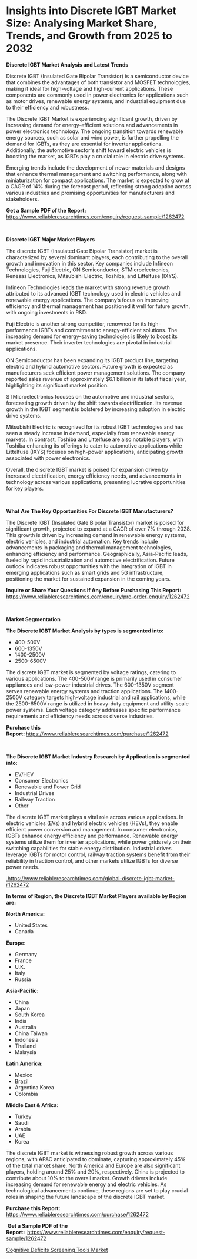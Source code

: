 <p><h1>Insights into Discrete IGBT Market Size: Analysing Market Share, Trends, and Growth from 2025 to 2032</h1></p><p><strong>Discrete IGBT Market Analysis and Latest Trends</strong></p>
<p><p>Discrete IGBT (Insulated Gate Bipolar Transistor) is a semiconductor device that combines the advantages of both transistor and MOSFET technologies, making it ideal for high-voltage and high-current applications. These components are commonly used in power electronics for applications such as motor drives, renewable energy systems, and industrial equipment due to their efficiency and robustness. </p><p>The Discrete IGBT Market is experiencing significant growth, driven by increasing demand for energy-efficient solutions and advancements in power electronics technology. The ongoing transition towards renewable energy sources, such as solar and wind power, is further propelling the demand for IGBTs, as they are essential for inverter applications. Additionally, the automotive sector's shift toward electric vehicles is boosting the market, as IGBTs play a crucial role in electric drive systems.</p><p>Emerging trends include the development of newer materials and designs that enhance thermal management and switching performance, along with miniaturization for compact applications. The market is expected to grow at a CAGR of 14% during the forecast period, reflecting strong adoption across various industries and promising opportunities for manufacturers and stakeholders.</p></p>
<p><strong>Get a Sample PDF of the Report:&nbsp;</strong> <a href="https://www.reliableresearchtimes.com/enquiry/request-sample/1262472?utm_campaign=3560&utm_medium=2&utm_source=Github&utm_content=ia&utm_term=24032025&utm_id=discrete-igbt">https://www.reliableresearchtimes.com/enquiry/request-sample/1262472</a></p>
<p>&nbsp;</p>
<p><strong>Discrete IGBT Major Market Players</strong></p>
<p><p>The discrete IGBT (Insulated Gate Bipolar Transistor) market is characterized by several dominant players, each contributing to the overall growth and innovation in this sector. Key companies include Infineon Technologies, Fuji Electric, ON Semiconductor, STMicroelectronics, Renesas Electronics, Mitsubishi Electric, Toshiba, and Littelfuse (IXYS).</p><p>Infineon Technologies leads the market with strong revenue growth attributed to its advanced IGBT technology used in electric vehicles and renewable energy applications. The company’s focus on improving efficiency and thermal management has positioned it well for future growth, with ongoing investments in R&D.</p><p>Fuji Electric is another strong competitor, renowned for its high-performance IGBTs and commitment to energy-efficient solutions. The increasing demand for energy-saving technologies is likely to boost its market presence. Their inverter technologies are pivotal in industrial applications.</p><p>ON Semiconductor has been expanding its IGBT product line, targeting electric and hybrid automotive sectors. Future growth is expected as manufacturers seek efficient power management solutions. The company reported sales revenue of approximately $6.1 billion in its latest fiscal year, highlighting its significant market position.</p><p>STMicroelectronics focuses on the automotive and industrial sectors, forecasting growth driven by the shift towards electrification. Its revenue growth in the IGBT segment is bolstered by increasing adoption in electric drive systems.</p><p>Mitsubishi Electric is recognized for its robust IGBT technologies and has seen a steady increase in demand, especially from renewable energy markets. In contrast, Toshiba and Littelfuse are also notable players, with Toshiba enhancing its offerings to cater to automotive applications while Littelfuse (IXYS) focuses on high-power applications, anticipating growth associated with power electronics.</p><p>Overall, the discrete IGBT market is poised for expansion driven by increased electrification, energy efficiency needs, and advancements in technology across various applications, presenting lucrative opportunities for key players.</p></p>
<p>&nbsp;</p>
<p><strong>What Are The Key Opportunities For Discrete IGBT Manufacturers?</strong></p>
<p><p>The Discrete IGBT (Insulated Gate Bipolar Transistor) market is poised for significant growth, projected to expand at a CAGR of over 7% through 2028. This growth is driven by increasing demand in renewable energy systems, electric vehicles, and industrial automation. Key trends include advancements in packaging and thermal management technologies, enhancing efficiency and performance. Geographically, Asia-Pacific leads, fueled by rapid industrialization and automotive electrification. Future outlook indicates robust opportunities with the integration of IGBT in emerging applications such as smart grids and 5G infrastructure, positioning the market for sustained expansion in the coming years.</p></p>
<p><strong>Inquire or Share Your Questions If Any Before Purchasing This Report:</strong> <a href="https://www.reliableresearchtimes.com/enquiry/pre-order-enquiry/1262472?utm_campaign=3560&utm_medium=2&utm_source=Github&utm_content=ia&utm_term=24032025&utm_id=discrete-igbt">https://www.reliableresearchtimes.com/enquiry/pre-order-enquiry/1262472</a></p>
<p>&nbsp;</p>
<p><strong>Market Segmentation</strong></p>
<p><strong>The Discrete IGBT Market Analysis by types is segmented into:</strong></p>
<p><ul><li>400-500V</li><li>600-1350V</li><li>1400-2500V</li><li>2500-6500V</li></ul></p>
<p><p>The discrete IGBT market is segmented by voltage ratings, catering to various applications. The 400-500V range is primarily used in consumer appliances and low-power industrial drives. The 600-1350V segment serves renewable energy systems and traction applications. The 1400-2500V category targets high-voltage industrial and rail applications, while the 2500-6500V range is utilized in heavy-duty equipment and utility-scale power systems. Each voltage category addresses specific performance requirements and efficiency needs across diverse industries.</p></p>
<p><strong>Purchase this Report:&nbsp;</strong><a href="https://www.reliableresearchtimes.com/purchase/1262472?utm_campaign=3560&utm_medium=2&utm_source=Github&utm_content=ia&utm_term=24032025&utm_id=discrete-igbt">https://www.reliableresearchtimes.com/purchase/1262472</a></p>
<p>&nbsp;</p>
<p><strong>The Discrete IGBT Market Industry Research by Application is segmented into:</strong></p>
<p><ul><li>EV/HEV</li><li>Consumer Electronics</li><li>Renewable and Power Grid</li><li>Industrial Drives</li><li>Railway Traction</li><li>Other</li></ul></p>
<p><p>The discrete IGBT market plays a vital role across various applications. In electric vehicles (EVs) and hybrid electric vehicles (HEVs), they enable efficient power conversion and management. In consumer electronics, IGBTs enhance energy efficiency and performance. Renewable energy systems utilize them for inverter applications, while power grids rely on their switching capabilities for stable energy distribution. Industrial drives leverage IGBTs for motor control, railway traction systems benefit from their reliability in traction control, and other markets utilize IGBTs for diverse power needs.</p></p>
<p><a href="https://www.reliableresearchtimes.com/global-discrete-igbt-market-r1262472?utm_campaign=3560&utm_medium=2&utm_source=Github&utm_content=ia&utm_term=24032025&utm_id=discrete-igbt">&nbsp;https://www.reliableresearchtimes.com/global-discrete-igbt-market-r1262472</a></p>
<p><strong>In terms of Region, the Discrete IGBT Market Players available by Region are:</strong></p>
<p>
    <p> <strong> North America: </strong>
        <ul>
            <li>United States</li>
            <li>Canada</li>
        </ul>
        </p> 
    <p> <strong> Europe: </strong>
        <ul>
            <li>Germany</li>
            <li>France</li>
            <li>U.K.</li>
            <li>Italy</li>
            <li>Russia</li>
        </ul>
        </p> 
    <p> <strong> Asia-Pacific: </strong>
        <ul>
            <li>China</li>
            <li>Japan</li>
            <li>South Korea</li>
            <li>India</li>
            <li>Australia</li>
            <li>China Taiwan</li>
            <li>Indonesia</li>
            <li>Thailand</li>
            <li>Malaysia</li>
        </ul>
        </p> 
    <p> <strong> Latin America: </strong>
        <ul>
            <li>Mexico</li>
            <li>Brazil</li>
            <li>Argentina Korea</li>
            <li>Colombia</li>
        </ul>
        </p> 
    <p> <strong> Middle East & Africa: </strong>
        <ul>
            <li>Turkey</li>
            <li>Saudi</li>
            <li>Arabia</li>
            <li>UAE</li>
            <li>Korea</li>
        </ul>
    </p>
    </p>
<p><p>The discrete IGBT market is witnessing robust growth across various regions, with APAC anticipated to dominate, capturing approximately 45% of the total market share. North America and Europe are also significant players, holding around 25% and 20%, respectively. China is projected to contribute about 10% to the overall market. Growth drivers include increasing demand for renewable energy and electric vehicles. As technological advancements continue, these regions are set to play crucial roles in shaping the future landscape of the discrete IGBT market.</p></p>
<p><strong>Purchase this Report: </strong><a href="https://www.reliableresearchtimes.com/purchase/1262472?utm_campaign=3560&utm_medium=2&utm_source=Github&utm_content=ia&utm_term=24032025&utm_id=discrete-igbt">https://www.reliableresearchtimes.com/purchase/1262472</a></p>
<p>&nbsp;<strong>Get a Sample PDF of the Report:&nbsp;&nbsp;</strong><a href="https://www.reliableresearchtimes.com/enquiry/request-sample/1262472?utm_campaign=3560&utm_medium=2&utm_source=Github&utm_content=ia&utm_term=24032025&utm_id=discrete-igbt">https://www.reliableresearchtimes.com/enquiry/request-sample/1262472</a></p>
<p><strong></strong></p>
<p><p><a href="https://github.com/kryshaprilbb/Market-Research-Report-List-1/blob/main/cognitive-deficits-screening-tools-market.md?utm_campaign=3560&utm_medium=2&utm_source=Github&utm_content=ia&utm_term=24032025&utm_id=discrete-igbt">Cognitive Deficits Screening Tools Market</a></p></p>